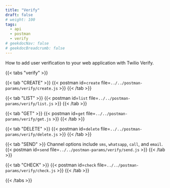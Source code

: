 ```yaml
---
title: "Verify"
draft: false
# weight: 100
tags:
  - api
  - postman
  - verify
# geekdocNav: false
# geekdocBreadcrumb: false
---
```


How to add user verification to your web application with Twilio Verify.

{{< tabs "verify" >}}

{{< tab "CREATE" >}}
{{< postman id=`create` file=`../../postman-params/verify/create.js` >}}
{{< /tab >}}

{{< tab "LIST" >}}
{{< postman id=`list` file=`../../postman-params/verify/list.js` >}}
{{< /tab >}}

{{< tab "GET" >}}
{{< postman id=`get` file=`../../postman-params/verify/get.js` >}}
{{< /tab >}}

{{< tab "DELETE" >}}
{{< postman id=`delete` file=`../../postman-params/verify/delete.js` >}}
{{< /tab >}}

{{< tab "SEND" >}}
Channel options include `sms`, `whatsapp`, `call`, and `email`.
{{< postman id=`send` file=`../../postman-params/verify/send.js` >}}
{{< /tab >}}

{{< tab "CHECK" >}}
{{< postman id=`check` file=`../../postman-params/verify/check.js` >}}
{{< /tab >}}

{{< /tabs >}}
